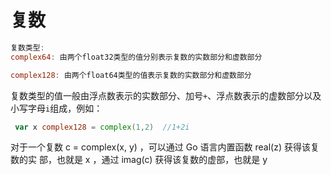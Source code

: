 # 复数

```go
复数类型:
complex64: 由两个float32类型的值分别表示复数的实数部分和虚数部分

complex128: 由两个float64类型的值表示复数的实数部分和虚数部分
```

复数类型的值一般由浮点数表示的实数部分、加号`+`、浮点数表示的虚数部分以及小写字母`i`组成，例如：

```go
 var x complex128 = complex(1,2)  //1+2i
```

对于一个复数 c = complex(x, y) ，可以通过 Go 语言内置函数 real(z) 获得该复数的实
部，也就是 x ，通过 imag(c) 获得该复数的虚部，也就是 y

[参考资料]: (https://github.com/KeKe-Li/For-learning-Go-Tutorial/blob/master/src/chapter02/01.0.md#%E6%95%B4%E5%9E%8B)
